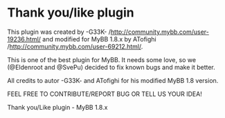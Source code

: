 Thank you/like plugin
====================

This plugin was created by -G33K- /http://community.mybb.com/user-19236.html/ and modified for MyBB 1.8.x by ATofighi /http://community.mybb.com/user-69212.html/. 

This is one of the best plugin for MyBB. It needs some love, so we (@Eldenroot and @SvePu) decided to fix known bugs and make it better. 

All credits to autor -G33K- and ATofighi for his modified MyBB 1.8 version.


FEEL FREE TO CONTRIBUTE/REPORT BUG OR TELL US YOUR IDEA!


Thank you/Like plugin - MyBB 1.8.x
